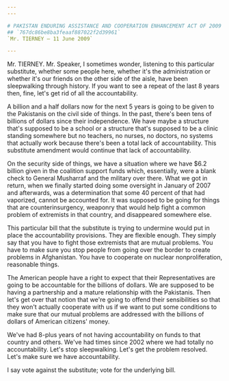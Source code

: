 ```yaml
---
---

# PAKISTAN ENDURING ASSISTANCE AND COOPERATION ENHANCEMENT ACT OF 2009
## `767dc86be8ba3feaaf887022f2d39961`
`Mr. TIERNEY — 11 June 2009`

---
```



Mr. TIERNEY. Mr. Speaker, I sometimes wonder, listening to this 
particular substitute, whether some people here, whether it's the 
administration or whether it's our friends on the other side of the 
aisle, have been sleepwalking through history. If you want to see a 
repeat of the last 8 years then, fine, let's get rid of all the 
accountability.

A billion and a half dollars now for the next 5 years is going to be 
given to the Pakistanis on the civil side of things. In the past, 
there's been tens of billions of dollars since their independence. We 
have maybe a structure that's supposed to be a school or a structure 
that's supposed to be a clinic standing somewhere but no teachers, no 
nurses, no doctors, no systems that actually work because there's been 
a total lack of accountability. This substitute amendment would 
continue that lack of accountability.

On the security side of things, we have a situation where we have 
$6.2 billion given in the coalition support funds which, essentially, 
were a blank check to General Musharraf and the military over there. 
What we got in return, when we finally started doing some oversight in 
January of 2007 and afterwards, was a determination that some 40 
percent of that had vaporized, cannot be accounted for. It was supposed 
to be going for things that are counterinsurgency, weaponry that would 
help fight a common problem of extremists in that country, and 
disappeared somewhere else.

This particular bill that the substitute is trying to undermine would 
put in place the accountability provisions. They are flexible enough. 
They simply say that you have to fight those extremists that are mutual 
problems. You have to make sure you stop people from going over the 
border to create problems in Afghanistan. You have to cooperate on 
nuclear nonproliferation, reasonable things.

The American people have a right to expect that their Representatives 
are going to be accountable for the billions of dollars. We are 
supposed to be having a partnership and a mature relationship with the 
Pakistanis. Then let's get over that notion that we're going to offend 
their sensibilities so that they won't actually cooperate with us if we 
want to put some conditions to make sure that our mutual problems are 
addressed with the billions of dollars of American citizens' money.

We've had 8-plus years of not having accountability on funds to that 
country and others. We've had times since 2002 where we had totally no 
accountability. Let's stop sleepwalking. Let's get the problem 
resolved. Let's make sure we have accountability.

I say vote against the substitute; vote for the underlying bill.